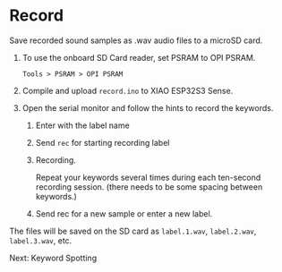 # Record

Save recorded sound samples as .wav audio files to a microSD card.

1. To use the onboard SD Card reader, set PSRAM to OPI PSRAM.

   `Tools > PSRAM > OPI PSRAM`

2. Compile and upload `record.ino` to XIAO ESP32S3 Sense.
3. Open the serial monitor and follow the hints to record the keywords.

   1. Enter with the label name
   2. Send `rec` for starting recording label
   3. Recording.

      Repeat your keywords several times during each ten-second recording session. (there needs to be some spacing between keywords.)

   4. Send rec for a new sample or enter a new label.

The files will be saved on the SD card as `label.1.wav`, `label.2.wav`, `label.3.wav`, etc.

Next: Keyword Spotting
